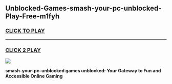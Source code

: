 
## Unblocked-Games-smash-your-pc-unblocked-Play-Free-m1fyh
<h3>
<a href="https://premium76.site?title=smash-your-pc-unblocked&ref=12A">CLICK TO PLAY</a></h3>
<hr>

<h3>
<a href="https://premium76.site?title=smash-your-pc-unblocked&ref=12A">CLICK 2 PLAY</a>
  
</h3>

<a href="https://premium76.site?title=smash-your-pc-unblocked&ref=12A"><img src="https://clearcache.store/games.png"></a>


**smash-your-pc-unblocked games unblocked: Your Gateway to Fun and Accessible Online Gaming**
